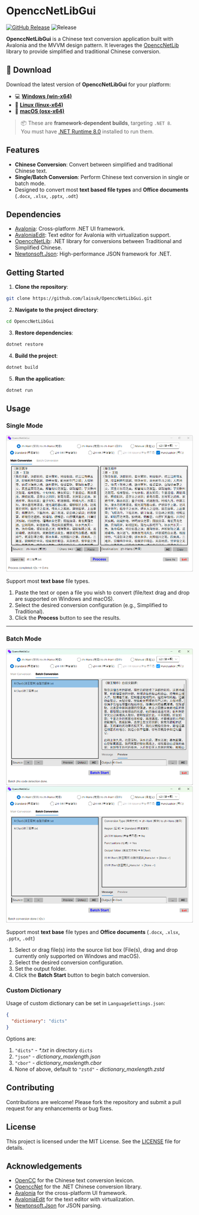 # OpenccNetLibGui

[![GitHub Release](https://img.shields.io/github/v/release/laisuk/OpenccNetLibGui?display_name=tag&sort=semver)](https://github.com/laisuk/OpenccNetLibGui/releases/latest)
![Release](https://github.com/laisuk/OpenccNetLibGui/actions/workflows/release.yml/badge.svg)

**OpenccNetLibGui** is a Chinese text conversion application built with Avalonia and the MVVM design pattern. It leverages the [OpenccNetLib](https://www.nuget.org/packages/OpenccNetLib) library to provide simplified and traditional Chinese conversion.

## 🚀 Download

Download the latest version of **OpenccNetLibGui** for your platform:

- 💻 **[Windows (win-x64)](https://github.com/laisuk/OpenccNetLibGui/releases/latest/download/OpenccNetLibGui-v1.0.0-win-x64.zip)**
- 🐧 **[Linux (linux-x64)](https://github.com/laisuk/OpenccNetLibGui/releases/latest/download/OpenccNetLibGui-v1.0.0-linux-x64.zip)**
- 🍎 **[macOS (osx-x64)](https://github.com/laisuk/OpenccNetLibGui/releases/latest/download/OpenccNetLibGui-v1.0.0-osx-x64.zip)**

> 📦 These are **framework-dependent builds**, targeting `.NET 8`.  
> You must have [.NET Runtime 8.0](https://dotnet.microsoft.com/en-us/download/dotnet/8.0/runtime) installed to run them.

## Features

- **Chinese Conversion**: Convert between simplified and traditional Chinese text.
- **Single/Batch Conversion**: Perform Chinese text conversion in single or batch mode.
- Designed to convert most **text based file types** and **Office documents** (`.docx`, `.xlsx`, `.pptx`, `.odt`)

## Dependencies

- [Avalonia](https://avaloniaui.net/): Cross-platform .NET UI framework.
- [AvaloniaEdit](https://github.com/AvaloniaUI/AvaloniaEdit): Text editor for Avalonia with virtualization support.
- [OpenccNetLib](https://github.com/laisuk/OpenccNet): .NET library for conversions between Traditional and Simplified Chinese.
- [Newtonsoft.Json](https://www.newtonsoft.com/json): High-performance JSON framework for .NET.

## Getting Started

1. **Clone the repository**:
```bash
git clone https://github.com/laisuk/OpenccNetLibGui.git
```
2. **Navigate to the project directory**:
```bash
cd OpenccNetLibGui
```
3. **Restore dependencies**:
```bash
dotnet restore
```
4. **Build the project**:
```bash
dotnet build
```
5. **Run the application**:
```bash
dotnet run
```
## Usage

### Single Mode

![image01](./Assets/image01.png)  

Support most **text base** file types.
1. Paste the text or open a file you wish to convert (file/text drag and drop are supported on Windows and macOS).
2. Select the desired conversion configuration (e.g., Simplified to Traditional).
3. Click the **Process** button to see the results.

---

### Batch Mode

![image02](./Assets/image02.png)
![image03](./Assets/image03.png)  

Support most **text base** file types and **Office documents** (`.docx`, `.xlsx`, `.pptx`, `.odt`)

1. Select or drag file(s) into the source list box (File(s), drag and drop currently only supported on Windows and macOS).
2. Select the desired conversion configuration.
3. Set the output folder.
4. Click the **Batch Start** button to begin batch conversion.

### Custom Dictionary

Usage of custom dictionary can be set in `LanguageSettings.json`:

```json
{
  "dictionary": "dicts"
}
```

Options are:
1. `"dicts"` - _*.txt_ in directory `dicts`
2. `"json"` - _dictionary_maxlength.json_ 
3. `"cbor"` - _dictionary_maxlength.cbor_
4. None of above, default to `"zstd"` - _dictionary_maxlength.zstd_

## Contributing

Contributions are welcome! Please fork the repository and submit a pull request for any enhancements or bug fixes.

## License

This project is licensed under the MIT License. See the [LICENSE](./LICENSE) file for details.

## Acknowledgements

- [OpenCC](https://github.com/BYVoid/OpenCC) for the Chinese text conversion lexicon.
- [OpenccNet](https://github.com/laisuk/OpenccNet) for the .NET Chinese conversion library.
- [Avalonia](https://avaloniaui.net/) for the cross-platform UI framework.
- [AvaloniaEdit](https://github.com/AvaloniaUI/AvaloniaEdit) for the text editor with virtualization.
- [Newtonsoft.Json](https://www.newtonsoft.com/json) for JSON parsing.
